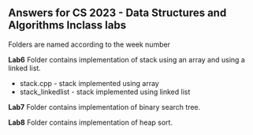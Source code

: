 ## Answers for CS 2023 - Data Structures and Algorithms Inclass labs

Folders are named according to the week number

**Lab6** 
Folder contains implementation of stack using an array and using a linked list. 
 - stack.cpp - stack implemented using array 
 - stack_linkedlist - stack implemented using linked list
 
 **Lab7**
 Folder contains implementation of binary search tree.

**Lab8**
Folder contains implementation of heap sort.

